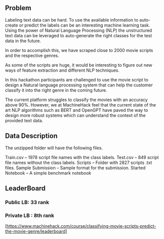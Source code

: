 ## Problem
Labeling text data can be hard. To use the available information to auto-create or predict the labels can be an interesting machine learning task. Using the power of Natural Language Processing (NLP) the unstructured text data can be leveraged to auto-generate the right classes for the test data in the future.

In order to accomplish this, we have scraped close to 2000 movie scripts and the respective genres.

As some of the scripts are huge, it would be interesting to figure out new ways of feature extraction and different NLP techniques.

In this hackathon participants are challenged to use the movie script to design a Natural language processing system that can help the customer classify it into the right genre in the coming future.

The current platform struggles to classify the movies with an accuracy above 90%. However, we at MachineHack feel that the current state of the art NLP algorithms such as BERT and OpenGPT have paved the way to design more robust systems which can understand the context of the provided text data.

## Data Description
The unzipped folder will have the following files.

Train.csv – 1978 script file names with the class labels.
Test.csv – 849 script file names without the class labels.
Scripts – Folder with 2827 scripts .txt files.
Sample Submission – Sample format for the submission.
Started Notebook – A simple benchmark notebook

## LeaderBoard
### Public LB: 33 rank
### Private LB : 8th rank
[https://www.machinehack.com/course/classifying-movie-scripts-predict-the-movie-genre/leaderboard]
